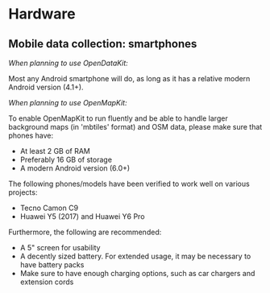 # Hardware

## Mobile data collection: smartphones

*When planning to use OpenDataKit:*

Most any Android smartphone will do, as long as it has a relative modern Android version (4.1+).

*When planning to use OpenMapKit:*

To enable OpenMapKit to run fluently and be able to handle larger background maps (in 'mbtiles' format) and OSM data, please make sure that phones have:
* At least 2 GB of RAM
* Preferably 16 GB of storage
* A modern Android version (6.0+)

The following phones/models have been verified to work well on various projects:

* Tecno Camon C9
* Huawei Y5 (2017) and Huawei Y6 Pro

Furthermore, the following are recommended:
* A 5" screen for usability
* A decently sized battery. For extended usage, it may be necessary to have battery packs
* Make sure to have enough charging options, such as car chargers and extension cords
